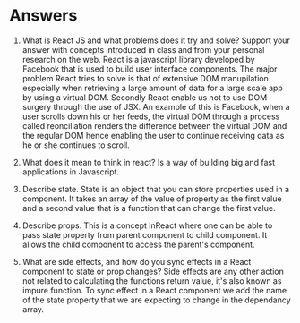# Answers

1. What is React JS and what problems does it try and solve? Support your answer with concepts introduced in class and from your personal research on the web.
React is a javascript library developed by Facebook that is used to build user interface components.
The major problem React tries to solve is that of extensive DOM manupilation especially when retrieving a large amount of data for a large scale app by using a virtual DOM. 
Secondly React enable us not to use DOM surgery through the use of JSX.
An example of this is Facebook, when a user scrolls down his or her feeds, the virtual DOM through a process called reonciliation renders the difference between the virtual DOM and the regular DOM hence enabling the user to continue receiving data as he or she continues to scroll.

1. What does it mean to think in react?
 Is a way of building big and fast applications in Javascript.
1. Describe state.
State is an object that you can store properties used in a component. It takes an array of the value of property as the first value and a second value that is a function that can change the first value. 
1. Describe props.
    This is a concept inReact where one can be able to pass state property from parent component to child component. It allows the child component to access the parent's component.
1. What are side effects, and how do you sync effects in a React component to state or prop changes?
Side effects are any other action not related to calculating the functions return value, it's also known as impure function.
To sync effect in a React component we add the name of the state property that we are expecting to change in the dependancy array.

